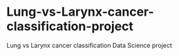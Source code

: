 # Lung-vs-Larynx-cancer-classification-project
Lung vs Larynx cancer classification Data Science project

